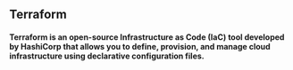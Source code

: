 ## Terraform

#### Terraform is an open-source Infrastructure as Code (IaC) tool developed by HashiCorp that allows you to define, provision, and manage cloud infrastructure using declarative configuration files.
